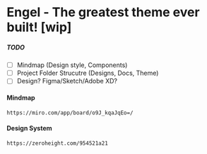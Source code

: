 # Engel - The greatest theme ever built! [wip]

##### TODO

- [ ] Mindmap (Design style, Components)
- [ ] Project Folder Strucutre (Designs, Docs, Theme)
- [ ] Design? Figma/Sketch/Adobe XD?

#### Mindmap

```
https://miro.com/app/board/o9J_kqaJqEo=/
```

#### Design System

```
https://zeroheight.com/954521a21
```
